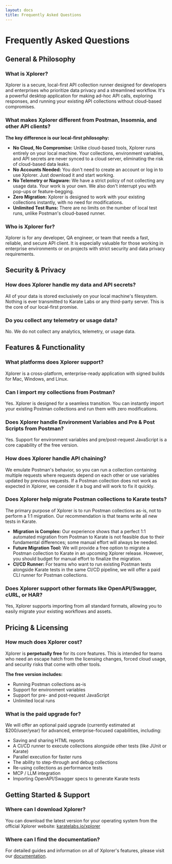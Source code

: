 ```yaml
---
layout: docs
title: Frequently Asked Questions
---
```


# Frequently Asked Questions

## General & Philosophy

### What is Xplorer?

Xplorer is a secure, local-first API collection runner designed for developers and enterprises who prioritize data privacy and a streamlined workflow. It's a powerful desktop application for making ad-hoc API calls, exploring responses, and running your existing API collections without cloud-based compromises.

### What makes Xplorer different from Postman, Insomnia, and other API clients?

**The key difference is our local-first philosophy:**

- **No Cloud, No Compromise:** Unlike cloud-based tools, Xplorer runs entirely on your local machine. Your collections, environment variables, and API secrets are never synced to a cloud server, eliminating the risk of cloud-based data leaks.
- **No Accounts Needed:** You don't need to create an account or log in to use Xplorer. Just download it and start working.
- **No Telemetry or Nagware:** We have a strict policy of not collecting any usage data. Your work is your own. We also don't interrupt you with pop-ups or feature-begging.
- **Zero Migration:** Xplorer is designed to work with your existing collections instantly, with no need for modifications.
- **Unlimited Test Runs:** There are no limits on the number of local test runs, unlike Postman's cloud-based runner.

### Who is Xplorer for?

Xplorer is for any developer, QA engineer, or team that needs a fast, reliable, and secure API client. It is especially valuable for those working in enterprise environments or on projects with strict security and data privacy requirements.

## Security & Privacy

### How does Xplorer handle my data and API secrets?

All of your data is stored exclusively on your local machine's filesystem. Nothing is ever transmitted to Karate Labs or any third-party server. This is the core of our local-first promise.

### Do you collect any telemetry or usage data?

No. We do not collect any analytics, telemetry, or usage data.

## Features & Functionality

### What platforms does Xplorer support?

Xplorer is a cross-platform, enterprise-ready application with signed builds for Mac, Windows, and Linux.

### Can I import my collections from Postman?

Yes. Xplorer is designed for a seamless transition. You can instantly import your existing Postman collections and run them with zero modifications.

### Does Xplorer handle Environment Variables and Pre & Post Scripts from Postman?

Yes. Support for environment variables and pre/post-request JavaScript is a core capability of the free version.

### How does Xplorer handle API chaining?

We emulate Postman's behavior, so you can run a collection containing multiple requests where requests depend on each other or use variables updated by previous requests. If a Postman collection does not work as expected in Xplorer, we consider it a bug and will work to fix it quickly.

### Does Xplorer help migrate Postman collections to Karate tests?

The primary purpose of Xplorer is to run Postman collections as-is, not to perform a 1:1 migration. Our recommendation is that teams write all new tests in Karate.

- **Migration is Complex:** Our experience shows that a perfect 1:1 automated migration from Postman to Karate is not feasible due to their fundamental differences; some manual effort will always be needed.
- **Future Migration Tool:** We will provide a free option to migrate a Postman collection to Karate in an upcoming Xplorer release. However, you should budget for manual effort to finalize the migration.
- **CI/CD Runner:** For teams who want to run existing Postman tests alongside Karate tests in the same CI/CD pipeline, we will offer a paid CLI runner for Postman collections.

### Does Xplorer support other formats like OpenAPI/Swagger, cURL, or HAR?

Yes, Xplorer supports importing from all standard formats, allowing you to easily migrate your existing workflows and assets.

## Pricing & Licensing

### How much does Xplorer cost?

Xplorer is **perpetually free** for its core features. This is intended for teams who need an escape hatch from the licensing changes, forced cloud usage, and security risks that come with other tools.

**The free version includes:**

- Running Postman collections as-is
- Support for environment variables
- Support for pre- and post-request JavaScript
- Unlimited local runs

### What is the paid upgrade for?

We will offer an optional paid upgrade (currently estimated at $200/user/year) for advanced, enterprise-focused capabilities, including:

- Saving and sharing HTML reports
- A CI/CD runner to execute collections alongside other tests (like JUnit or Karate)
- Parallel execution for faster runs
- The ability to step-through and debug collections
- Re-using collections as performance tests
- MCP / LLM integration
- Importing OpenAPI/Swagger specs to generate Karate tests

## Getting Started & Support

### Where can I download Xplorer?

You can download the latest version for your operating system from the official Xplorer website: [karatelabs.io/xplorer](https://karatelabs.io/xplorer)

### Where can I find the documentation?

For detailed guides and information on all of Xplorer's features, please visit our [documentation](/xplorer/docs).
